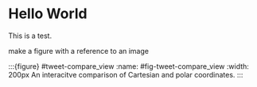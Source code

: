# Hello World

This is a test.

make a figure with a reference to an image

:::{figure} #tweet-compare_view
:name: #fig-tweet-compare_view
:width: 200px
An interacitve comparison of  Cartesian and polar coordinates.
:::
